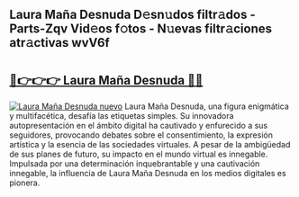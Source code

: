 ## Laura Maña Desnuda D𝚎sn𝚞dos filtr𝚊dos - Parts-Zqv Vid𝚎os f𝚘tos - N𝚞evas filtr𝚊ciones atr𝚊ctivas wvV6f

# <h2><a href="http://mbcr3uq.tromn.icu/?c=Laura+Ma%c3%b1a+Desnuda">🔗👉👉👉 Laura Maña Desnuda 🔗🔗</a></h2>

[![Laura Maña Desnuda nuevo](https://i.imgur.com/pEAQMta.gif)](http://mbcr3uq.tromn.icu/?c=Laura+Ma%c3%b1a+Desnuda)
Laura Maña Desnuda, una figura enigmática y multifacética, desafía las etiquetas simples. Su innovadora autopresentación en el ámbito digital ha cautivado y enfurecido a sus seguidores, provocando debates sobre el consentimiento, la expresión artística y la esencia de las sociedades virtuales. A pesar de la ambigüedad de sus planes de futuro, su impacto en el mundo virtual es innegable. Impulsada por una determinación inquebrantable y una cautivación innegable, la influencia de Laura Maña Desnuda en los medios digitales es pionera.
